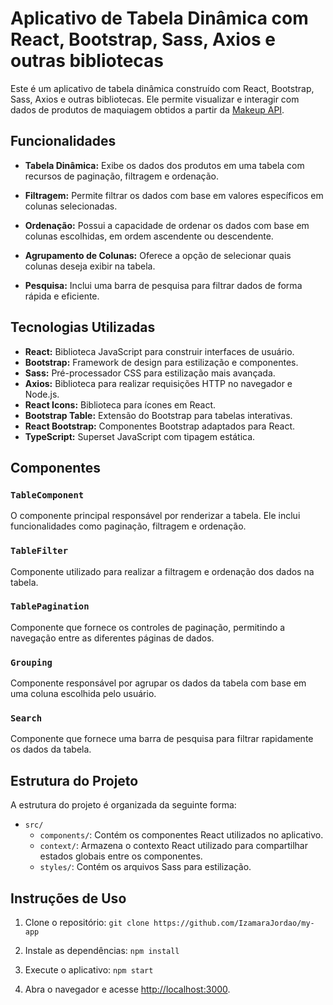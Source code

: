 # Aplicativo de Tabela Dinâmica com React, Bootstrap, Sass, Axios e outras bibliotecas

Este é um aplicativo de tabela dinâmica construído com React, Bootstrap, Sass, Axios e outras bibliotecas. Ele permite visualizar e interagir com dados de produtos de maquiagem obtidos a partir da [Makeup API](https://makeup-api.herokuapp.com/).

## Funcionalidades

- **Tabela Dinâmica:** Exibe os dados dos produtos em uma tabela com recursos de paginação, filtragem e ordenação.

- **Filtragem:** Permite filtrar os dados com base em valores específicos em colunas selecionadas.

- **Ordenação:** Possui a capacidade de ordenar os dados com base em colunas escolhidas, em ordem ascendente ou descendente.

- **Agrupamento de Colunas:** Oferece a opção de selecionar quais colunas deseja exibir na tabela.

- **Pesquisa:** Inclui uma barra de pesquisa para filtrar dados de forma rápida e eficiente.

## Tecnologias Utilizadas

- **React:** Biblioteca JavaScript para construir interfaces de usuário.
- **Bootstrap:** Framework de design para estilização e componentes.
- **Sass:** Pré-processador CSS para estilização mais avançada.
- **Axios:** Biblioteca para realizar requisições HTTP no navegador e Node.js.
- **React Icons:** Biblioteca para ícones em React.
- **Bootstrap Table:** Extensão do Bootstrap para tabelas interativas.
- **React Bootstrap:** Componentes Bootstrap adaptados para React.
- **TypeScript:** Superset JavaScript com tipagem estática.

## Componentes

### `TableComponent`

O componente principal responsável por renderizar a tabela. Ele inclui funcionalidades como paginação, filtragem e ordenação.

### `TableFilter`

Componente utilizado para realizar a filtragem e ordenação dos dados na tabela.

### `TablePagination`

Componente que fornece os controles de paginação, permitindo a navegação entre as diferentes páginas de dados.

### `Grouping`

Componente responsável por agrupar os dados da tabela com base em uma coluna escolhida pelo usuário.

### `Search`

Componente que fornece uma barra de pesquisa para filtrar rapidamente os dados da tabela.

## Estrutura do Projeto

A estrutura do projeto é organizada da seguinte forma:

- `src/`
  - `components/`: Contém os componentes React utilizados no aplicativo.
  - `context/`: Armazena o contexto React utilizado para compartilhar estados globais entre os componentes.
  - `styles/`: Contém os arquivos Sass para estilização.

## Instruções de Uso

1. Clone o repositório: `git clone https://github.com/IzamaraJordao/my-app`

2. Instale as dependências: `npm install`

3. Execute o aplicativo: `npm start`

4. Abra o navegador e acesse [http://localhost:3000](http://localhost:3000).
